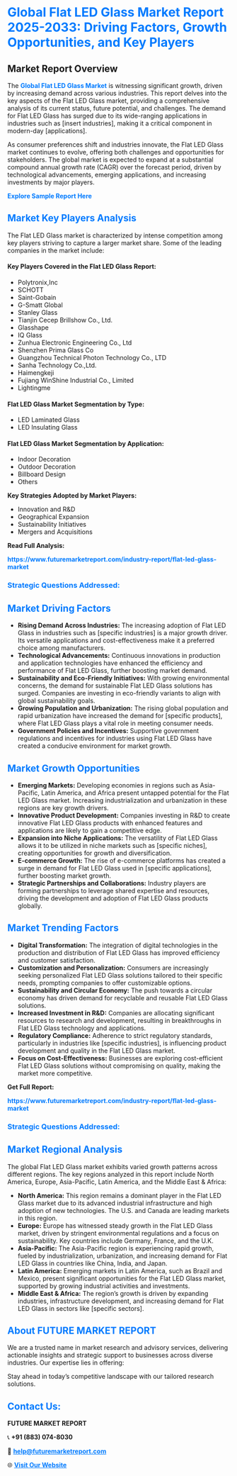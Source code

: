 <h1 style="color: #007BFF;">Global Flat LED Glass Market Report 2025-2033: Driving Factors, Growth Opportunities, and Key Players</h1>

<section id="overview">
<h2>Market Report Overview</h2>
<p>The <a href="https://www.futuremarketreport.com/industry-report/flat-led-glass-market" style="color: #007BFF; text-decoration: none;"><strong>Global Flat LED Glass Market</strong></a> is witnessing significant growth, driven by increasing demand across various industries. This report delves into the key aspects of the Flat LED Glass market, providing a comprehensive analysis of its current status, future potential, and challenges. The demand for Flat LED Glass has surged due to its wide-ranging applications in industries such as [insert industries], making it a critical component in modern-day [applications].</p>
<p>As consumer preferences shift and industries innovate, the Flat LED Glass market continues to evolve, offering both challenges and opportunities for stakeholders. The global market is expected to expand at a substantial compound annual growth rate (CAGR) over the forecast period, driven by technological advancements, emerging applications, and increasing investments by major players.</p>
</section>

<section id="overview">
<p><a href="https://www.futuremarketreport.com/request-sample/reportId=90679" style="color: #007BFF; text-decoration: none;"><strong>Explore Sample Report Here</strong></a></p>
</section>

<section id="key-players">
<h2 style="color: #007BFF;">Market Key Players Analysis</h2>
<p>The Flat LED Glass market is characterized by intense competition among key players striving to capture a larger market share. Some of the leading companies in the market include:</p>
<h4>Key Players Covered in the Flat LED Glass Report:</h4>
<ul><li>Polytronix,Inc</li><li>SCHOTT</li><li>Saint-Gobain</li><li>G-Smatt Global</li><li>Stanley Glass</li><li>Tianjin Cecep Brillshow Co., Ltd.</li><li>Glasshape</li><li>IQ Glass</li><li>Zunhua Electronic Engineering Co., Ltd</li><li>Shenzhen Prima Glass Co</li><li>Guangzhou Technical Photon Technology Co., LTD</li><li>Sanha Technology Co.,Ltd.</li><li>Haimengkeji</li><li>Fujiang WinShine Industrial Co., Limited</li><li>Lightingme</li></ul>
<h4>Flat LED Glass Market Segmentation by Type:</h4>
<ul><li>LED Laminated Glass</li><li>LED Insulating Glass</li></ul>

<h4>Flat LED Glass Market Segmentation by Application:</h4>
<ul><li>Indoor Decoration</li><li>Outdoor Decoration</li><li>Billboard Design</li><li>Others</li></ul>
<p><strong>Key Strategies Adopted by Market Players:</strong></p>
<ul>
<li>Innovation and R&D</li>
<li>Geographical Expansion</li>
<li>Sustainability Initiatives</li>
<li>Mergers and Acquisitions</li>
</ul>
</section>

<section>
<p><strong>Read Full Analysis: </strong></p><a href="https://www.futuremarketreport.com/industry-report/flat-led-glass-market" style="color: #007BFF; text-decoration: none;"><strong>https://www.futuremarketreport.com/industry-report/flat-led-glass-market</strong></a>
<h3 style="color: #007BFF;">Strategic Questions Addressed:</h3>
</section>

<section id="driving-factors">
<h2 style="color: #007BFF;">Market Driving Factors</h2>
<ul>
<li><strong>Rising Demand Across Industries:</strong> The increasing adoption of Flat LED Glass in industries such as [specific industries] is a major growth driver. Its versatile applications and cost-effectiveness make it a preferred choice among manufacturers.</li>
<li><strong>Technological Advancements:</strong> Continuous innovations in production and application technologies have enhanced the efficiency and performance of Flat LED Glass, further boosting market demand.</li>
<li><strong>Sustainability and Eco-Friendly Initiatives:</strong> With growing environmental concerns, the demand for sustainable Flat LED Glass solutions has surged. Companies are investing in eco-friendly variants to align with global sustainability goals.</li>
<li><strong>Growing Population and Urbanization:</strong> The rising global population and rapid urbanization have increased the demand for [specific products], where Flat LED Glass plays a vital role in meeting consumer needs.</li>
<li><strong>Government Policies and Incentives:</strong> Supportive government regulations and incentives for industries using Flat LED Glass have created a conducive environment for market growth.</li>
</ul>
</section>

<section id="growth-opportunities">
<h2 style="color: #007BFF;">Market Growth Opportunities</h2>
<ul>
<li><strong>Emerging Markets:</strong> Developing economies in regions such as Asia-Pacific, Latin America, and Africa present untapped potential for the Flat LED Glass market. Increasing industrialization and urbanization in these regions are key growth drivers.</li>
<li><strong>Innovative Product Development:</strong> Companies investing in R&D to create innovative Flat LED Glass products with enhanced features and applications are likely to gain a competitive edge.</li>
<li><strong>Expansion into Niche Applications:</strong> The versatility of Flat LED Glass allows it to be utilized in niche markets such as [specific niches], creating opportunities for growth and diversification.</li>
<li><strong>E-commerce Growth:</strong> The rise of e-commerce platforms has created a surge in demand for Flat LED Glass used in [specific applications], further boosting market growth.</li>
<li><strong>Strategic Partnerships and Collaborations:</strong> Industry players are forming partnerships to leverage shared expertise and resources, driving the development and adoption of Flat LED Glass products globally.</li>
</ul>
</section>

<section id="trending-factors">
<h2 style="color: #007BFF;">Market Trending Factors</h2>
<ul>
<li><strong>Digital Transformation:</strong> The integration of digital technologies in the production and distribution of Flat LED Glass has improved efficiency and customer satisfaction.</li>
<li><strong>Customization and Personalization:</strong> Consumers are increasingly seeking personalized Flat LED Glass solutions tailored to their specific needs, prompting companies to offer customizable options.</li>
<li><strong>Sustainability and Circular Economy:</strong> The push towards a circular economy has driven demand for recyclable and reusable Flat LED Glass solutions.</li>
<li><strong>Increased Investment in R&D:</strong> Companies are allocating significant resources to research and development, resulting in breakthroughs in Flat LED Glass technology and applications.</li>
<li><strong>Regulatory Compliance:</strong> Adherence to strict regulatory standards, particularly in industries like [specific industries], is influencing product development and quality in the Flat LED Glass market.</li>
<li><strong>Focus on Cost-Effectiveness:</strong> Businesses are exploring cost-efficient Flat LED Glass solutions without compromising on quality, making the market more competitive.</li>
</ul>
</section>

<section>
<p><strong>Get Full Report: </strong></p><a href="https://www.futuremarketreport.com/industry-report/flat-led-glass-market" style="color: #007BFF; text-decoration: none;"><strong>https://www.futuremarketreport.com/industry-report/flat-led-glass-market</strong></a>
<h3 style="color: #007BFF;">Strategic Questions Addressed:</h3>
</section>


<section id="regional-analysis">
<h2 style="color: #007BFF;">Market Regional Analysis</h2>
<p>The global Flat LED Glass market exhibits varied growth patterns across different regions. The key regions analyzed in this report include North America, Europe, Asia-Pacific, Latin America, and the Middle East & Africa:</p>
<ul>
<li><strong>North America:</strong> This region remains a dominant player in the Flat LED Glass market due to its advanced industrial infrastructure and high adoption of new technologies. The U.S. and Canada are leading markets in this region.</li>
<li><strong>Europe:</strong> Europe has witnessed steady growth in the Flat LED Glass market, driven by stringent environmental regulations and a focus on sustainability. Key countries include Germany, France, and the U.K.</li>
<li><strong>Asia-Pacific:</strong> The Asia-Pacific region is experiencing rapid growth, fueled by industrialization, urbanization, and increasing demand for Flat LED Glass in countries like China, India, and Japan.</li>
<li><strong>Latin America:</strong> Emerging markets in Latin America, such as Brazil and Mexico, present significant opportunities for the Flat LED Glass market, supported by growing industrial activities and investments.</li>
<li><strong>Middle East & Africa:</strong> The region’s growth is driven by expanding industries, infrastructure development, and increasing demand for Flat LED Glass in sectors like [specific sectors].</li>
</ul>
</section>

<footer>
<h2 style="color: #007BFF;">About FUTURE MARKET REPORT</h2>
<p>We are a trusted name in market research and advisory services, delivering actionable insights and strategic support to businesses across diverse industries. Our expertise lies in offering:</p>

<p>Stay ahead in today’s competitive landscape with our tailored research solutions.</p>

<h2 style="color: #007BFF;">Contact Us:</h2>
<p><strong>FUTURE MARKET REPORT</strong></p>
<p>📞 <strong>+91 (883) 074-8030</strong></p>
<p>📧 <strong><a href="mailto:help@futuremarketreport.com" style="color: #007BFF;">help@futuremarketreport.com</a></strong></p>
<p>🌐 <strong><a href="https://www.futuremarketreport.com/" style="color: #007BFF;">Visit Our Website</a></strong></p>
</footer>